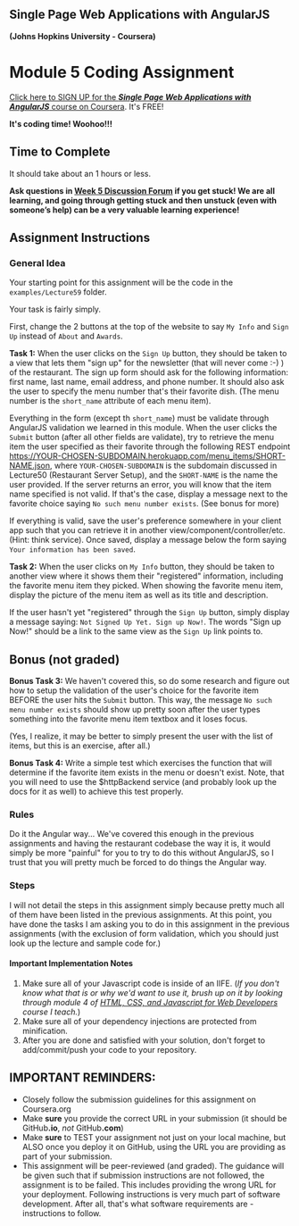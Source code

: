 ## Single Page Web Applications with AngularJS
**(Johns Hopkins University - Coursera)**

Module 5 Coding Assignment
=======
[Click here to SIGN UP for the ***Single Page Web Applications with AngularJS*** course on Coursera](https://www.coursera.org/learn/single-page-web-apps-with-angularjs). It's FREE!

**It's coding time! Woohoo!!!**

## Time to Complete
It should take about an 1 hours or less.

**Ask questions in [Week 5 Discussion Forum](https://www.coursera.org/learn/single-page-web-apps-with-angularjs/discussions/weeks/5) if you get stuck! We are all learning, and going through getting stuck and then unstuck (even with someone’s help) can be a very valuable learning experience!**


## Assignment Instructions

### General Idea
Your starting point for this assignment will be the code in the `examples/Lecture59` folder.

Your task is fairly simply.

First, change the 2 buttons at the top of the website to say `My Info` and `Sign Up` instead of `About` and `Awards`.

**Task 1:**
When the user clicks on the `Sign Up` button, they should be taken to a view that lets them "sign up" for the newsletter (that will never come :-) ) of the restaurant. The sign up form should ask for the following information: first name, last name, email address, and phone number. It should also ask the user to specify the menu number that's their favorite dish. (The menu number is the `short_name` attribute of each menu item).

Everything in the form (except th `short_name`) must be validate through AngularJS validation we learned in this module. When the user clicks the `Submit` button (after all other fields are validate), try to retrieve the menu item the user specified as their favorite through the following REST endpoint https://YOUR-CHOSEN-SUBDOMAIN.herokuapp.com/menu_items/SHORT-NAME.json, where `YOUR-CHOSEN-SUBDOMAIN` is the subdomain discussed in Lecture50 (Restaurant Server Setup), and the  `SHORT-NAME` is the name the user provided. If the server returns an error, you will know that the item name specified is not valid. If that's the case, display a message next to the favorite choice saying `No such menu number exists`. (See bonus for more)

If everything is valid, save the user's preference somewhere in your client app such that you can retrieve it in another view/component/controller/etc. (Hint: think service). Once saved, display a message below the form saying `Your information has been saved`.

**Task 2:**
When the user clicks on `My Info` button, they should be taken to another view where it shows them their "registered" information, including the favorite menu item they picked. When showing the favorite menu item, display the picture of the menu item as well as its title and description.

If the user hasn't yet "registered" through the `Sign Up` button, simply display a message saying: `Not Signed Up Yet. Sign up Now!`. The words "Sign up Now!" should be a link to the same view as the `Sign Up` link points to.


## Bonus (not graded)

**Bonus Task 3:**
We haven't covered this, so do some research and figure out how to setup the validation of the user's choice for the favorite item BEFORE the user hits the `Submit` button. This way, the message `No such menu number exists` should show up pretty soon after the user types something into the favorite menu item textbox and it loses focus.

(Yes, I realize, it may be better to simply present the user with the list of items, but this is an exercise, after all.)

**Bonus Task 4:**
Write a simple test which exercises the function that will determine if the favorite item exists in the menu or doesn't exist. Note, that you will need to use the $httpBackend service (and probably look up the docs for it as well) to achieve this test properly.


### Rules
Do it the Angular way... We've covered this enough in the previous assignments and having the restaurant codebase the way it is, it would simply be more "painful" for you to try to do this without AngularJS, so I trust that you will pretty much be forced to do things the Angular way.

### Steps
I will not detail the steps in this assignment simply because pretty much all of them have been listed in the previous assignments. At this point, you have done the tasks I am asking you to do in this assignment in the previous assignments (with the exclusion of form validation, which you should just look up the lecture and sample code for.)


#### Important Implementation Notes
1. Make sure all of your Javascript code is inside of an IIFE. (*If you don't know what that is or why we'd want to use it, brush up on it by looking through module 4 of [HTML, CSS, and Javascript for Web Developers](https://www.coursera.org/learn/html-css-javascript-for-web-developers/) course I teach.*)
2. Make sure all of your dependency injections are protected from minification.
3. After you are done and satisfied with your solution, don't forget to add/commit/push your code to your repository.

## **IMPORTANT REMINDERS:**
* Closely follow the submission guidelines for this assignment on Coursera.org
* Make **sure** you provide the correct URL in your submission (it should be GitHub<b>.io</b>, *not* GitHub<b>.com</b>)
* Make **sure** to TEST your assignment not just on your local machine, but ALSO once you deploy it on GitHub, using the URL you are providing as part of your submission.
* This assignment will be peer-reviewed (and graded). The guidance will be given such that if submission instructions are not followed, the assignment is to be failed. This includes providing the wrong URL for your deployment. Following instructions is very much part of software development. After all, that's what software requirements are - instructions to follow.
